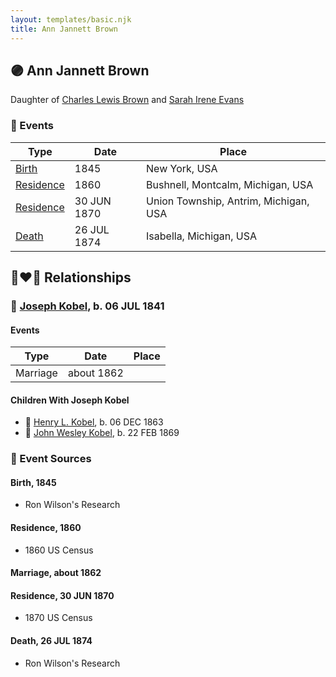 ```yaml
---
layout: templates/basic.njk
title: Ann Jannett Brown
---
```

## 🟣 Ann Jannett Brown

Daughter of [Charles Lewis Brown](/people/7/70538697) and [Sarah Irene Evans](/people/4/47294572)

### 📆 Events

Type | Date | Place
------ | ------ | ------
[Birth](#event-event-3) | 1845 | New York, USA
[Residence](#event-event-0) | 1860 | Bushnell, Montcalm, Michigan, USA
[Residence](#event-event-1) | 30 JUN 1870 | Union Township, Antrim, Michigan, USA
[Death](#event-event-6) | 26 JUL 1874 | Isabella, Michigan, USA

## 👩‍❤️‍👨 Relationships

### 🔵 [Joseph Kobel](/people/4/44694656), b. 06 JUL 1841

#### Events

Type | Date | Place
------ | ------ | ------
Marriage | about 1862 |
#### Children With Joseph Kobel
* 🔵 [Henry L. Kobel](/people/6/66319774), b. 06 DEC 1863
* 🔵 [John Wesley Kobel](/people/2/24649136), b. 22 FEB 1869
### 📰 Event Sources

#### <a id="event-event-3"></a> Birth, 1845
* Ron Wilson's Research

#### <a id="event-event-0"></a> Residence, 1860
* 1860 US Census

#### <a id="event-family-0-event-0"></a> Marriage, about 1862

#### <a id="event-event-1"></a> Residence, 30 JUN 1870
* 1870 US Census
#### <a id="event-event-6"></a> Death, 26 JUL 1874
* Ron Wilson's Research
